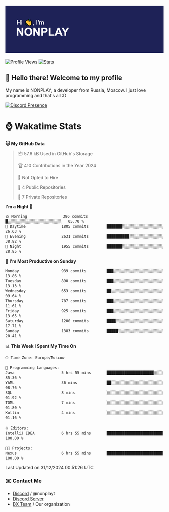 ![Discord Presence](./header.png)
<br></br>
![Profile Views](https://komarev.com/ghpvc/?username=NONPLAYT&color=blue&style=for-the-badge)
![Stats](https://img.shields.io/badge/0%25-OPTIMIZED-orange?style=for-the-badge)


## :wave: Hello there! Welcome to my profile

My name is NONPLAY, a developer from Russia, Moscow. I just love programming and that's all :D

[![Discord Presence](https://lanyard.cnrad.dev/api/597087584090587177?showDisplayName=true)](https://discord.com/users/597087584090587177) 

# ⌚ Wakatime Stats

<!--START_SECTION:waka-->
**🐱 My GitHub Data** 

> 📦 57.6 kB Used in GitHub's Storage 
 > 
> 🏆 410 Contributions in the Year 2024
 > 
> 🚫 Not Opted to Hire
 > 
> 📜 4 Public Repositories 
 > 
> 🔑 7 Private Repositories 
 > 
**I'm a Night 🦉** 

```text
🌞 Morning                386 commits         █░░░░░░░░░░░░░░░░░░░░░░░░   05.70 % 
🌆 Daytime                1805 commits        ███████░░░░░░░░░░░░░░░░░░   26.63 % 
🌃 Evening                2631 commits        ██████████░░░░░░░░░░░░░░░   38.82 % 
🌙 Night                  1955 commits        ███████░░░░░░░░░░░░░░░░░░   28.85 % 
```
📅 **I'm Most Productive on Sunday** 

```text
Monday                   939 commits         ███░░░░░░░░░░░░░░░░░░░░░░   13.86 % 
Tuesday                  890 commits         ███░░░░░░░░░░░░░░░░░░░░░░   13.13 % 
Wednesday                653 commits         ██░░░░░░░░░░░░░░░░░░░░░░░   09.64 % 
Thursday                 787 commits         ███░░░░░░░░░░░░░░░░░░░░░░   11.61 % 
Friday                   925 commits         ███░░░░░░░░░░░░░░░░░░░░░░   13.65 % 
Saturday                 1200 commits        ████░░░░░░░░░░░░░░░░░░░░░   17.71 % 
Sunday                   1383 commits        █████░░░░░░░░░░░░░░░░░░░░   20.41 % 
```


📊 **This Week I Spent My Time On** 

```text
🕑︎ Time Zone: Europe/Moscow

💬 Programming Languages: 
Java                     5 hrs 55 mins       █████████████████████░░░░   85.36 % 
YAML                     36 mins             ██░░░░░░░░░░░░░░░░░░░░░░░   08.76 % 
SQL                      8 mins              ░░░░░░░░░░░░░░░░░░░░░░░░░   01.92 % 
TOML                     7 mins              ░░░░░░░░░░░░░░░░░░░░░░░░░   01.80 % 
Kotlin                   4 mins              ░░░░░░░░░░░░░░░░░░░░░░░░░   01.16 % 

🔥 Editors: 
IntelliJ IDEA            6 hrs 55 mins       █████████████████████████   100.00 % 

🐱‍💻 Projects: 
Nexus                    6 hrs 55 mins       █████████████████████████   100.00 % 
```


 Last Updated on 31/12/2024 00:51:26 UTC
<!--END_SECTION:waka-->

### ✉️ Contact Me

- [Discord](https://discord.com/users/597087584090587177) / @nonplayt
- [Discord Server](https://discord.gg/p7cxhw7E2M)
- [BX Team](https://github.com/BX-Team) / Our organization
